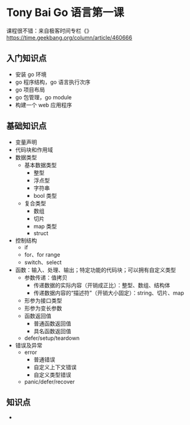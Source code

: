 # Tony Bai Go 语言第一课
课程很不错：来自极客时间专栏《》
https://time.geekbang.org/column/article/460666


## 入门知识点
* 安装 go 环境
* go 程序结构，go 语言执行次序
* go 项目布局
* go 包管理，go module
* 构建一个 web 应用程序


## 基础知识点
* 变量声明
* 代码块和作用域
* 数据类型
    * 基本数据类型
        * 整型
        * 浮点型
        * 字符串
        * bool 类型
    * 复合类型
        * 数组
        * 切片
        * map 类型
        * struct
* 控制结构
    * if
    * for、for range
    * switch、select
* 函数：输入、处理、输出；特定功能的代码块；可以拥有自定义类型
    * 参数传递：值拷贝
        * 传递数据的实际内容（开销成正比）：整型、数组、结构体
        * 传递数据内容的“描述符”（开销大小固定）：string、切片、map
    * 形参为接口类型
    * 形参为变长参数
    * 函数返回值
        * 普通函数返回值
        * 具名函数返回值
    * defer/setup/teardown
* 错误及异常
    * error
        * 普通错误
        * 自定义上下文错误
        * 自定义类型错误
    * panic/defer/recover






## 知识点
* 